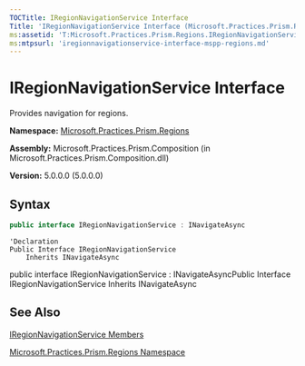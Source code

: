 ```yaml
---
TOCTitle: IRegionNavigationService Interface
Title: 'IRegionNavigationService Interface (Microsoft.Practices.Prism.Regions)'
ms:assetid: 'T:Microsoft.Practices.Prism.Regions.IRegionNavigationService'
ms:mtpsurl: 'iregionnavigationservice-interface-mspp-regions.md'
---
```


# IRegionNavigationService Interface

Provides navigation for regions.

**Namespace:** [Microsoft.Practices.Prism.Regions](/patterns-practices/reference/mspp-regions-namespace)

**Assembly:** Microsoft.Practices.Prism.Composition (in Microsoft.Practices.Prism.Composition.dll)

**Version:** 5.0.0.0 (5.0.0.0)

## Syntax
```C#
public interface IRegionNavigationService : INavigateAsync
```

```VB
'Declaration
Public Interface IRegionNavigationService
	Inherits INavigateAsync
```

public interface IRegionNavigationService : INavigateAsyncPublic Interface IRegionNavigationService Inherits INavigateAsync

## See Also

[IRegionNavigationService Members](/patterns-practices/reference/iregionnavigationservice-members-mspp-regions)

[Microsoft.Practices.Prism.Regions Namespace](/patterns-practices/reference/mspp-regions-namespace)
